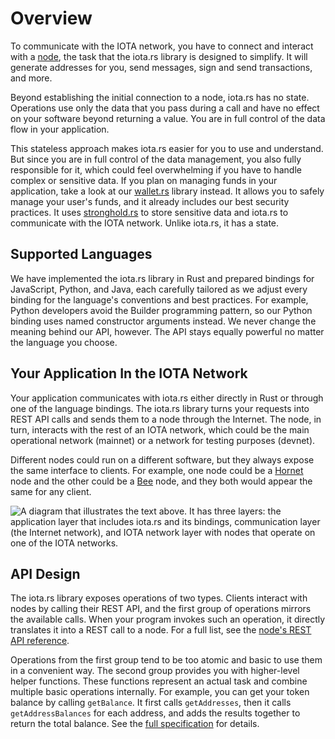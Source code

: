 # Overview

To communicate with the IOTA network, you have to connect and interact with a [node](https://chrysalis.docs.iota.org/node_software), the task that the iota.rs library is designed to simplify. It will generate addresses for you, send messages, sign and send transactions, and more.

Beyond establishing the initial connection to a node, iota.rs has no state. Operations use only the data that you pass during a call and have no effect on your software beyond returning a value. You are in full control of the data flow in your application.

This stateless approach makes iota.rs easier for you to use and understand. But since you are in full control of the data management, you also fully responsible for it, which could feel overwhelming if you have to handle complex or sensitive data. If you plan on managing funds in your application, take a look at our [wallet.rs](https://wallet-lib.docs.iota.org/) library instead. It allows you to safely manage your user's funds, and it already includes our best security practices. It uses [stronghold.rs](https://stronghold.docs.iota.org/) to store sensitive data and iota.rs to communicate with the IOTA network. Unlike iota.rs, it has a state.

## Supported Languages

We have implemented the iota.rs library in Rust and prepared bindings for JavaScript, Python, and Java, each carefully tailored as we adjust every binding for the language's conventions and best practices. For example, Python developers avoid the Builder programming pattern, so our Python binding uses named constructor arguments instead. We never change the meaning behind our API, however. The API stays equally powerful no matter the language you choose. 

## Your Application In the IOTA Network

Your application communicates with iota.rs either directly in Rust or through one of the language bindings. The iota.rs library turns your requests into REST API calls and sends them to a node through the Internet. The node, in turn, interacts with the rest of an IOTA network, which could be the main operational network (mainnet) or a network for testing purposes (devnet).

Different nodes could run on a different software, but they always expose the same interface to clients. For example, one node could be a [Hornet](https://hornet.docs.iota.org/) node and the other could be a [Bee](https://bee.docs.iota.org/) node, and they both would appear the same for any client.

![A diagram that illustrates the text above. It has three layers: the application layer that includes iota.rs and its bindings, communication layer (the Internet network), and IOTA network layer with nodes that operate on one of the IOTA networks.](/img/overview/layered_overview.svg "An overview of IOTA layers.")

## API Design

The iota.rs library exposes operations of two types. Clients interact with nodes by calling their REST API, and the first group of operations mirrors the available calls. When your program invokes such an operation, it directly translates it into a REST call to a node. For a full list, see the [node's REST API reference](https://editor.swagger.io/?url=https://raw.githubusercontent.com/rufsam/protocol-rfcs/master/text/0026-rest-api/rest-api.yaml). 

Operations from the first group tend to be too atomic and basic to use them in a convenient way. The second group provides you with higher-level helper functions. These functions represent an actual task and combine multiple basic operations internally. For example, you can get your token balance by calling `getBalance`. It first calls `getAddresses`, then it calls `getAddressBalances` for each address, and adds the results together to return the total balance. See the [full specification](./specs) for details.
